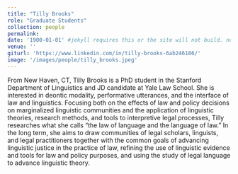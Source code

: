 ```yaml
---
title: "Tilly Brooks"
role: "Graduate Students"
collection: people
permalink: 
date: '1900-01-01' #jekyll requires this or the site will not build. not sure what it does yet. order?
venue: ''
giturl: 'https://www.linkedin.com/in/tilly-brooks-6ab246186/'
image: '/images/people/tilly_brooks.jpeg'
---
```


From New Haven, CT, Tilly Brooks is a PhD student in the Stanford Department of Linguistics and JD candidate at Yale Law School.  She is interested in deontic modality, performative utterances, and the interface of law and linguistics.  Focusing both on the effects of law and policy decisions on marginalized linguistic communities and the application of linguistic theories, research methods, and tools to interpretive legal processes, Tilly researches what she calls “the law of language and the language of law.” In the long term, she aims to draw communities of legal scholars, linguists, and legal practitioners together with the common goals of advancing linguistic justice in the practice of law, refining the use of linguistic evidence and tools for law and policy purposes, and using the study of legal language to advance linguistic theory.